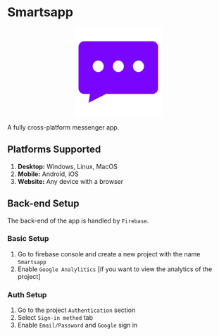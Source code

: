 # Smartsapp

<div align="center">
    <img src="./readme_img/logo.svg" style="width: 200px" />
</div>

A fully cross-platform messenger app.

## Platforms Supported

1. **Desktop:** Windows, Linux, MacOS
2. **Mobile:** Android, iOS
3. **Website:** Any device with a browser

## Back-end Setup

The back-end of the app is handled by `Firebase`.

### Basic Setup

1. Go to firebase console and create a new project with the name `Smartsapp`
2. Enable `Google Analylitics` [if you want to view the analytics of the project]

### Auth Setup

1. Go to the project `Authentication` section
2. Select `Sign-in method` tab
3. Enable `Email/Password` and `Google` sign in
